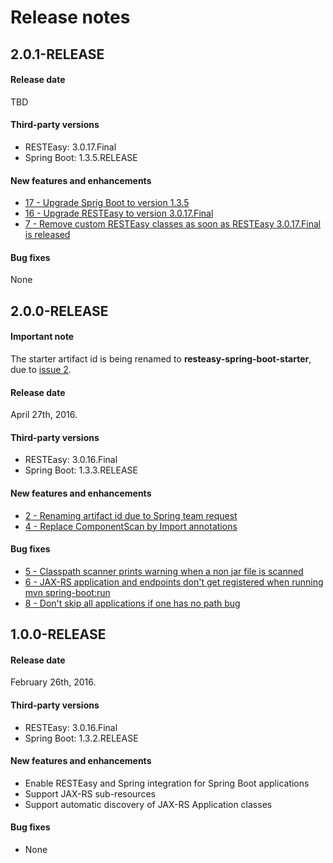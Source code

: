 # Release notes

## 2.0.1-RELEASE

#### Release date
TBD

#### Third-party versions
- RESTEasy: 3.0.17.Final
- Spring Boot: 1.3.5.RELEASE

#### New features and enhancements
- [17 - Upgrade Sprig Boot to version 1.3.5](https://github.com/paypal/resteasy-spring-boot/issues/17)
- [16 - Upgrade RESTEasy to version 3.0.17.Final](https://github.com/paypal/resteasy-spring-boot/issues/16)
- [7 - Remove custom RESTEasy classes as soon as RESTEasy 3.0.17.Final is released](https://github.com/paypal/resteasy-spring-boot/issues/7)

#### Bug fixes
None

## 2.0.0-RELEASE

#### Important note
The starter artifact id is being renamed to **resteasy-spring-boot-starter**, due to [issue 2](https://github.com/paypal/resteasy-spring-boot/issues/2).

#### Release date
April 27th, 2016.

#### Third-party versions
- RESTEasy: 3.0.16.Final
- Spring Boot: 1.3.3.RELEASE

#### New features and enhancements
- [2 - Renaming artifact id due to Spring team request](https://github.com/paypal/resteasy-spring-boot/issues/2)
- [4 - Replace ComponentScan by Import annotations](https://github.com/paypal/resteasy-spring-boot/issues/4) 

#### Bug fixes
- [5 - Classpath scanner prints warning when a non jar file is scanned](https://github.com/paypal/resteasy-spring-boot/issues/5)
- [6 - JAX-RS application and endpoints don't get registered when running mvn spring-boot:run](https://github.com/paypal/resteasy-spring-boot/issues/6)
- [8 - Don't skip all applications if one has no path bug ](https://github.com/paypal/resteasy-spring-boot/issues/8)

## 1.0.0-RELEASE

#### Release date
February 26th, 2016.

#### Third-party versions
- RESTEasy: 3.0.16.Final
- Spring Boot: 1.3.2.RELEASE

#### New features and enhancements
- Enable RESTEasy and Spring integration for Spring Boot applications
- Support JAX-RS sub-resources
- Support automatic discovery of JAX-RS Application classes

#### Bug fixes
- None